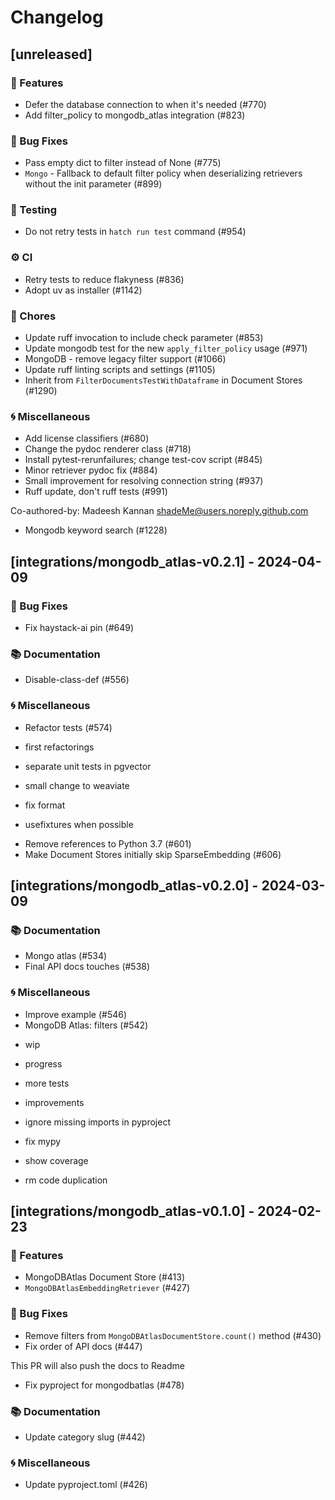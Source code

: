 # Changelog

## [unreleased]

### 🚀 Features

- Defer the database connection to when it's needed (#770)
- Add filter_policy to mongodb_atlas integration (#823)

### 🐛 Bug Fixes

- Pass empty dict to filter instead of None (#775)
- `Mongo` - Fallback to default filter policy when deserializing retrievers without the init parameter (#899)

### 🧪 Testing

- Do not retry tests in `hatch run test` command (#954)

### ⚙️ CI

- Retry tests to reduce flakyness (#836)
- Adopt uv as installer (#1142)

### 🧹 Chores

- Update ruff invocation to include check parameter (#853)
- Update mongodb test for the new `apply_filter_policy` usage (#971)
- MongoDB - remove legacy filter support (#1066)
- Update ruff linting scripts and settings (#1105)
- Inherit from `FilterDocumentsTestWithDataframe` in Document Stores (#1290)

### 🌀 Miscellaneous

- Add license classifiers (#680)
- Change the pydoc renderer class (#718)
- Install pytest-rerunfailures; change test-cov script (#845)
- Minor retriever pydoc fix (#884)
- Small improvement for resolving connection string (#937)
- Ruff update, don't ruff tests (#991)

Co-authored-by: Madeesh Kannan <shadeMe@users.noreply.github.com>
- Mongodb keyword search (#1228)

## [integrations/mongodb_atlas-v0.2.1] - 2024-04-09

### 🐛 Bug Fixes

- Fix haystack-ai pin (#649)

### 📚 Documentation

- Disable-class-def (#556)

### 🌀 Miscellaneous

- Refactor tests (#574)

* first refactorings

* separate unit tests in pgvector

* small change to weaviate

* fix format

* usefixtures when possible
- Remove references to Python 3.7 (#601)
- Make Document Stores initially skip SparseEmbedding (#606)

## [integrations/mongodb_atlas-v0.2.0] - 2024-03-09

### 📚 Documentation

- Mongo atlas (#534)
- Final API docs touches (#538)

### 🌀 Miscellaneous

- Improve example (#546)
- MongoDB Atlas: filters (#542)

* wip

* progress

* more tests

* improvements

* ignore missing imports in pyproject

* fix mypy

* show coverage

* rm code duplication

## [integrations/mongodb_atlas-v0.1.0] - 2024-02-23

### 🚀 Features

- MongoDBAtlas Document Store (#413)
- `MongoDBAtlasEmbeddingRetriever` (#427)

### 🐛 Bug Fixes

- Remove filters from `MongoDBAtlasDocumentStore.count()` method (#430)
- Fix order of API docs (#447)

This PR will also push the docs to Readme
- Fix pyproject for mongodbatlas (#478)

### 📚 Documentation

- Update category slug (#442)

### 🌀 Miscellaneous

- Update pyproject.toml (#426)

<!-- generated by git-cliff -->
